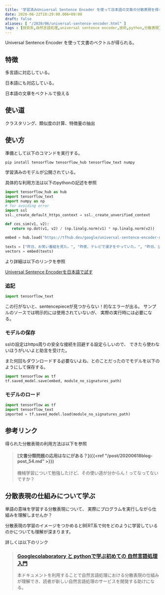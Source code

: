 ```yaml
---
title: '学習済みUniversal Sentence Encoder を使って日本語の文章の分散表現を得る手順'
date: 2020-06-22T18:29:00.006+09:00
draft: false
aliases: [ "/2020/06/universal-sentence-encoder.html" ]
tags : [技術系,自然言語処理,universal sentence encoder,技術,python,分散表現]
---
```


Universal Sentence Encoder を使って文書のベクトルが得られる。

## 特徴

多言語に対応している。

日本語にも対応している。

日本語の文章をベクトルで扱える

## 使い道

クラスタリング、類似度の計算、特徴量の抽出

## 使い方

準備として以下のコマンドを実行する。

```sh
pip install tensorflow tensorflow_hub tensorflow_text numpy   
```

学習済みのモデルが公開されている。

具体的な利用方法は以下のpythonの記述を参照

```py
import tensorflow_hub as hub  
import tensorflow_text
import numpy as np  
# for avoiding error  
import ssl  
ssl._create_default_https_context = ssl._create_unverified_context  

def cos_sim(v1, v2):  
   return np.dot(v1, v2) / (np.linalg.norm(v1) * np.linalg.norm(v2))  
  
embed = hub.load("https://tfhub.dev/google/universal-sentence-encoder-multilingual/3")  
  
texts = ["昨日、お笑い番組を見た。", "昨夜、テレビで漫才をやっていた。", "昨日、公園に行った。", "I saw a comedy show last night.", "Yesterday, I went to the park."]  
vectors = embed(texts)  
```

より詳細は以下のリンクを参照

[Universal Sentence Encoderを日本語で試す](https://qiita.com/kenta1984/items/9613da23766a2578a27a)


### 追記
```py
import tensorflow_text
```
この行がないと、sentencepieceが見つからない！的なエラーが出る。
サンプルのソースでは明示的には使用されていないが、
実際の実行時には必要になる。

### モデルの保存
sslの設定はhttps周りの安全な接続を回避する設定らしいので、
できたら使わないほうがいいよと助言を受けた。

また何回もダウンロードする必要ないよね、とのことだったのでモデルを以下のようにして保存する。

```py
import tensorflow as tf
tf.saved_model.save(embed, module_no_signatures_path)
```

### モデルのロード
```py
import tensorflow as tf
import tensorflow_text
imported = tf.saved_model.load(module_no_signatures_path)
```

## 参考リンク
得られた分散表現の利用方法は以下を参照

> #### [文書分類問題の応用はなにがある？]({{<ref "/post/20200618blog-post_54.md" >}})
> 
> 機械学習について勉強したけど、その使い道が分からん！ってなってないですか？

## 分散表現の仕組みについて学ぶ

単語の意味を学習する分散表現について、
実際にプログラムを実行しながら仕組みを理解しませんか？

分散表現の学習のイメージをつかめるとBERT系で何をどのように学習しているのかについても理解が深まります。

詳しくは以下のリンク

> ### [Googlecolaboratory と pythonで学ぶ初めての 自然言語処理入門](https://subcul-science.booth.pm/items/1562211)
> 本ドキュメントを利用することで自然言語処理における分散表現の仕組みが理解でき、読者が新しい自然言語処理のサービスを開発する助けになる。


<!-- MAF Rakuten Widget FROM HERE -->
<script type="text/javascript">MafRakutenWidgetParam=function() { return{ size:'468x160',design:'slide',recommend:'on',auto_mode:'on',a_id:'2220301', border:'off'};};</script><script type="text/javascript" src="//image.moshimo.com/static/publish/af/rakuten/widget.js"></script>
<!-- MAF Rakuten Widget TO HERE -->